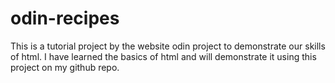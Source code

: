 # odin-recipes

This is a tutorial project by the website odin project to demonstrate our skills of html.
I have learned the basics of html and will demonstrate it using this project on my github repo.